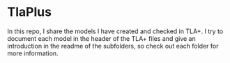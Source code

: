# TlaPlus
In this repo, I share the models I have created and checked in TLA+. I try to document each model in the header of the TLA+ files and give an introduction in the readme of the subfolders, so check out each folder for more information.
